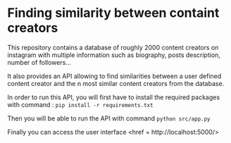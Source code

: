 # Finding similarity between containt creators

This repository contains a database of roughly 2000 content creators on instagram with multiple information such as biography, posts description, number of followers...

It also provides an API allowing to find similarities between a user defined content creator and the n most similar content creators from the database.

In order to run this API, you will first have to install the required packages with command :  `pip install -r requirements.txt` 

Then you will be able to run the API with command `python src/app.py`

Finally you can access the user interface <href = http://localhost:5000/></href>
